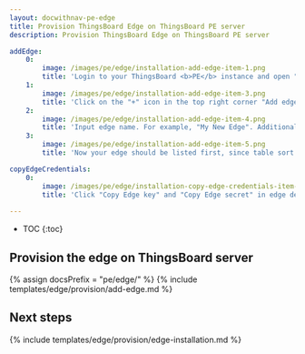 ```yaml
---
layout: docwithnav-pe-edge
title: Provision ThingsBoard Edge on ThingsBoard PE server
description: Provision ThingsBoard Edge on ThingsBoard PE server

addEdge:
    0:
        image: /images/pe/edge/installation-add-edge-item-1.png
        title: 'Login to your ThingsBoard <b>PE</b> instance and open "Edge management" -> "Instances" page.'
    1:
        image: /images/pe/edge/installation-add-edge-item-3.png  
        title: 'Click on the "+" icon in the top right corner "Add edge".'
    2:
        image: /images/pe/edge/installation-add-edge-item-4.png
        title: 'Input edge name. For example, "My New Edge". Additionally, please update cloud endpoint if required - this URL should be accessible by the edge. If edge is running in a docker container "localhost" is always <b>wrong</b>. It must be IP address of the machine where ThingsBoard <b>PE</b> is running and accessible by the edge container. If you are using ThingsBoard <b>Cloud</b> server to evaluate edge please leave it as is. Click "Add" to add the edge.'
    3:
        image: /images/pe/edge/installation-add-edge-item-5.png
        title: 'Now your edge should be listed first, since table sort edges using created time by default.'

copyEdgeCredentials:
    0:
        image: /images/pe/edge/installation-copy-edge-credentials-item-1.png
        title: 'Click "Copy Edge key" and "Copy Edge secret" in edge details to copy your edge credentials to the clipboard and store them to some place, these values will be used in further steps.'
    
---
```


* TOC
{:toc}

## Provision the edge on ThingsBoard server

{% assign docsPrefix = "pe/edge/" %}
{% include templates/edge/provision/add-edge.md %}

## Next steps

{% include templates/edge/provision/edge-installation.md %}